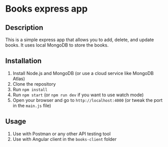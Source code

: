 # Books express app

## Description
This is a simple express app that allows you to add, delete, and update books. It uses local MongoDB to store the books.

## Installation
1. Install Node.js and MongoDB (or use a cloud service like MongoDB Atlas)
2. Clone the repository
3. Run `npm install`
4. Run `npm start` (or `npm run dev` if you want to use watch mode)
5. Open your browser and go to `http://localhost:4000` (or tweak the port in the `main.js` file)

## Usage
1. Use with Postman or any other API testing tool
2. Use with Angular client in the `books-client` folder
